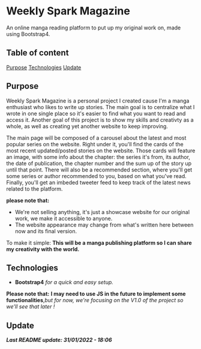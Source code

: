 
# Weekly Spark Magazine

An online manga reading platform to put up my original work on, made using Bootstrap4.

## Table of content

[Purpose](#purpose)
[Technologies](#technologies)
[Update](#update)

## Purpose

Weekly Spark Magazine is a personal project I created cause I'm a manga enthusiast who likes to write up stories.
The main goal is to centralize what I wrote in one single place so it's easier to find what you want to read and access it.
Another goal of this project is to show my skills and creativty as a whole, as well as creating yet another website to keep improving.

The main page will be composed of a carousel about the latest and most popular series on the website.
Right under it, you'll find the cards of the most recent updated/posted stories on the website. Those cards will feature an image, with some info about the chapter: the series it's from, its author, the date of publication, the chapter number and the sum up of the story up until that point.
There will also be a recommended section, where you'll get some series or author recommended to you, based on what you've read.
Finally, you'll get an imbeded tweeter feed to keep track of the latest news related to the platform.

**please note that:**
- We're not selling anything, it's just a showcase website for our original work, we make it accessible to anyone.
- The website appearance may change from what's written here between now and its final version.

To make it simple: **This will be a manga publishing platform so I can share my creativity with the world.**

## Technologies

- **Bootstrap4** _for a quick and easy setup._

**Please note that:**
**I may need to use JS in the future to implement some functionalities**,_but for now, we're focusing on the V1.0 of the project so we'll see that later !_

## Update

**_Last README update: 31/01/2022 - 18:06_**
